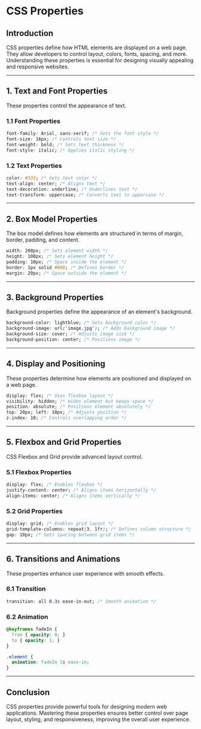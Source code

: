 # CSS Properties

## Introduction
CSS properties define how HTML elements are displayed on a web page. They allow developers to control layout, colors, fonts, spacing, and more. Understanding these properties is essential for designing visually appealing and responsive websites.

---

## 1. Text and Font Properties
These properties control the appearance of text.

### 1.1 Font Properties
```css
font-family: Arial, sans-serif; /* Sets the font style */
font-size: 16px; /* Controls text size */
font-weight: bold; /* Sets text thickness */
font-style: italic; /* Applies italic styling */
```

### 1.2 Text Properties
```css
color: #333; /* Sets text color */
text-align: center; /* Aligns text */
text-decoration: underline; /* Underlines text */
text-transform: uppercase; /* Converts text to uppercase */
```

---

## 2. Box Model Properties
The box model defines how elements are structured in terms of margin, border, padding, and content.

```css
width: 200px; /* Sets element width */
height: 100px; /* Sets element height */
padding: 10px; /* Space inside the element */
border: 1px solid #000; /* Defines border */
margin: 20px; /* Space outside the element */
```

---

## 3. Background Properties
Background properties define the appearance of an element's background.

```css
background-color: lightblue; /* Sets background color */
background-image: url('image.jpg'); /* Adds background image */
background-size: cover; /* Adjusts image size */
background-position: center; /* Positions image */
```

---

## 4. Display and Positioning
These properties determine how elements are positioned and displayed on a web page.

```css
display: flex; /* Uses flexbox layout */
visibility: hidden; /* Hides element but keeps space */
position: absolute; /* Positions element absolutely */
top: 20px; left: 10px; /* Adjusts position */
z-index: 10; /* Controls overlapping order */
```

---

## 5. Flexbox and Grid Properties
CSS Flexbox and Grid provide advanced layout control.

### 5.1 Flexbox Properties
```css
display: flex; /* Enables flexbox */
justify-content: center; /* Aligns items horizontally */
align-items: center; /* Aligns items vertically */
```

### 5.2 Grid Properties
```css
display: grid; /* Enables grid layout */
grid-template-columns: repeat(3, 1fr); /* Defines column structure */
gap: 10px; /* Sets spacing between grid items */
```

---

## 6. Transitions and Animations
These properties enhance user experience with smooth effects.

### 6.1 Transition
```css
transition: all 0.3s ease-in-out; /* Smooth animation */
```

### 6.2 Animation
```css
@keyframes fadeIn {
  from { opacity: 0; }
  to { opacity: 1; }
}

.element {
  animation: fadeIn 1s ease-in;
}
```

---

## Conclusion
CSS properties provide powerful tools for designing modern web applications. Mastering these properties ensures better control over page layout, styling, and responsiveness, improving the overall user experience.

